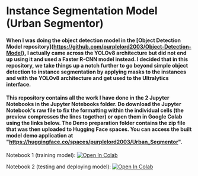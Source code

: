 # Instance Segmentation Model (Urban Segmentor)

#### When I was doing the object detection model in the [Object Detection Model repository](https://github.com/purplelord2003/Object-Detection-Model}, I actually came across the YOLOv8 architecture but did not end up using it and used a Faster R-CNN model instead. I decided that in this repository, we take things up a notch further to go beyond simple object detection to instance segmentation by applying masks to the instances and with the YOLOv8 architecture and get used to the Ultralytics interface.

#### This repository contains all the work I have done in the 2 Jupyter Notebooks in the Jupyter Notebooks folder. Do download the Jupyter Notebook's raw file to fix the formatting within the individual cells (the preview compresses the lines together) or open them in Google Colab using the links below. The Demo preparation folder contains the zip file that was then uploaded to Hugging Face spaces. You can access the built model demo application at "https://huggingface.co/spaces/purplelord2003/Urban_Segmentor". 

Notebook 1 (training model):
<a target="_blank" href="https://github.com/purplelord2003/Segmentation-Model/blob/main/Jupyter%20Notebooks/Urban_Segmentor_(training).ipynb">
  <img src="https://colab.research.google.com/assets/colab-badge.svg" alt="Open In Colab"/>
</a>

Notebook 2 (testing and deploying model):
<a target="_blank" href="https://github.com/purplelord2003/Segmentation-Model/blob/main/Jupyter%20Notebooks/Urban_Segmentor_(testing_and_deployment).ipynb">
  <img src="https://colab.research.google.com/assets/colab-badge.svg" alt="Open In Colab"/>
</a>

